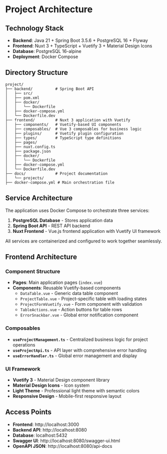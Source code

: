 # Project Architecture

## Technology Stack

- **Backend**: Java 21 + Spring Boot 3.5.6 + PostgreSQL 16 + Flyway
- **Frontend**: Nuxt 3 + TypeScript + Vuetify 3 + Material Design Icons
- **Database**: PostgreSQL 16-alpine
- **Deployment**: Docker Compose

## Directory Structure

```
project/
├── backend/          # Spring Boot API
│   ├── src/
│   ├── pom.xml
│   ├── docker/
│   │   └── Dockerfile
│   ├── docker-compose.yml
│   └── Dockerfile.dev
├── frontend/         # Nuxt 3 application with Vuetify
│   ├── components/   # Vuetify-based UI components
│   ├── composables/  # Vue 3 composables for business logic
│   ├── plugins/      # Vuetify plugin configuration
│   ├── types/        # TypeScript type definitions
│   ├── pages/
│   ├── nuxt.config.ts
│   ├── package.json
│   ├── docker/
│   │   └── Dockerfile
│   ├── docker-compose.yml
│   └── Dockerfile.dev
├── docs/             # Project documentation
│   └── projects/
├── docker-compose.yml # Main orchestration file
```

## Service Architecture

The application uses Docker Compose to orchestrate three services:

1. **PostgreSQL Database** - Stores application data
2. **Spring Boot API** - REST API backend
3. **Nuxt Frontend** - Vue.js frontend application with Vuetify UI framework

All services are containerized and configured to work together seamlessly.

## Frontend Architecture

### Component Structure
- **Pages**: Main application pages (`index.vue`)
- **Components**: Reusable Vuetify-based components
  - `DataTable.vue` - Generic data table component
  - `ProjectTable.vue` - Project-specific table with loading states
  - `ProjectFormVuetify.vue` - Form component with validation
  - `TableActions.vue` - Action buttons for table rows
  - `ErrorSnackbar.vue` - Global error notification component

### Composables
- **`useProjectManagement.ts`** - Centralized business logic for project operations
- **`useProjectApi.ts`** - API layer with comprehensive error handling
- **`useErrorHandler.ts`** - Global error management and display

### UI Framework
- **Vuetify 3** - Material Design component library
- **Material Design Icons** - Icon system
- **Light Theme** - Professional light theme with semantic colors
- **Responsive Design** - Mobile-first responsive layout

## Access Points

- **Frontend**: http://localhost:3000
- **Backend API**: http://localhost:8080
- **Database**: localhost:5432
- **Swagger UI**: http://localhost:8080/swagger-ui.html
- **OpenAPI JSON**: http://localhost:8080/api-docs
